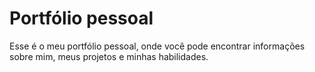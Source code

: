 # Portfólio pessoal

Esse é o meu portfólio pessoal, onde você pode encontrar informações sobre mim, meus projetos e minhas habilidades.
